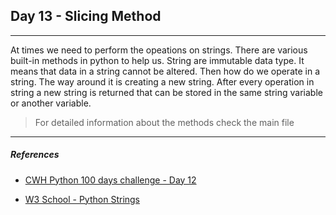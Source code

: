 ## Day 13 - Slicing Method

---

At times we need to perform the opeations on strings. There are various built-in methods in python to help us. 
String are immutable data type. It means that data in a string cannot be altered. Then how do we operate in a string.
The way around it is creating a new string. After every operation in string a new string is returned that can be stored in the same string variable or another variable.

>For detailed information about the methods check the main file


---

##### References

- [CWH Python 100 days challenge - Day 12](https://youtu.be/8jW7lpT8HW8?list=PLu0W_9lII9agwh1XjRt242xIpHhPT2llg)

- [W3 School - Python Strings](https://www.w3schools.com/python/python_strings.asp)